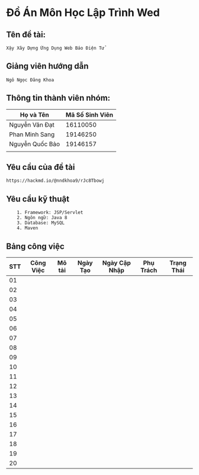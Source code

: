 # Đồ Án Môn Học Lập Trình Wed
## Tên đề tài:
```
Xậy Xây Dựng Ứng Dụng Web Báo Điện Tử
```

## Giảng viên hướng dẫn
```
Ngô Ngọc Đăng Khoa
```
## Thông tin thành viên nhóm:
| Họ và Tên   | Mã Số Sinh Viên |
|-------------|-----------------|
| Nguyễn Văn Đạt | 16110050        |
| Phan Minh Sang | 19146250       |
|Nguyễn Quốc Bảo | 19146157     |
|             |                 |

## Yêu cầu của đề tài
``` 
https://hackmd.io/@nndkhoa9/rJc8Tbowj
```

## Yêu cầu kỹ thuật
``` 
    1. Framework: JSP/Servlet
    2. Ngôn ngữ: Java 8
    3. Database: MySQL
    4. Maven
```

## Bảng công việc
| STT | Công Việc | Mô tải | Ngày Tạo | Ngày Cập Nhập | Phụ Trách | Trạng Thái |
|-----|-----------|--------|----------|---------------|-----------|------------|
| 01  |           |        |          |               |           |            |
| 02  |           |        |          |               |           |            |
| 03  |           |        |          |               |           |            |
| 04  |           |        |          |               |           |            |
| 05  |           |        |          |               |           |            |
| 06  |           |        |          |               |           |            |
| 07  |           |        |          |               |           |            |
| 08  |           |        |          |               |           |            |
| 09  |           |        |          |               |           |            |
| 10  |           |        |          |               |           |            |
| 11  |           |        |          |               |           |            |
| 12  |           |        |          |               |           |            |
| 13  |           |        |          |               |           |            |
| 14  |           |        |          |               |           |            |
| 15  |           |        |          |               |           |            |
| 16  |           |        |          |               |           |            |
| 17  |           |        |          |               |           |            |
| 18  |           |        |          |               |           |            |
| 19  |           |        |          |               |           |            |
| 20  |           |        |          |               |           |            |
